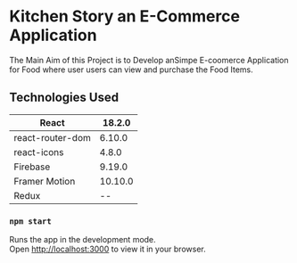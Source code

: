 # Kitchen Story an E-Commerce Application

The Main Aim of this Project is to Develop anSimpe E-coomerce Application for Food where user users can view and purchase the Food Items.


## Technologies Used

| React | 18.2.0 |
| ------ | ------- |
| react-router-dom | 6.10.0 |
| react-icons | 4.8.0 |
| Firebase | 9.19.0 |
| Framer Motion | 10.10.0 |
| Redux | -- |


### `npm start`

Runs the app in the development mode.\
Open [http://localhost:3000](http://localhost:3000) to view it in your browser.

